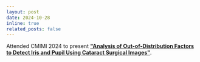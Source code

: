 ```yaml
---
layout: post
date: 2024-10-28
inline: true
related_posts: false
---
```


Attended CMIMI 2024 to present [**"Analysis of Out-of-Distribution Factors to Detect Iris and Pupil Using Cataract Surgical Images"**](https://siim.org/wp-content/uploads/2024/08/Analysis-of-Out-of-Distribution-Factors_Faraji.pdf).
